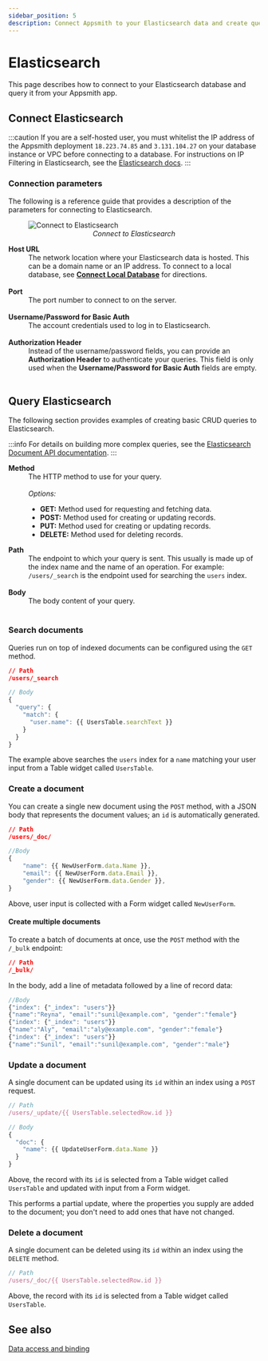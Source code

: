 ```yaml
---
sidebar_position: 5
description: Connect Appsmith to your Elasticsearch data and create queries.
---
```


# Elasticsearch

This page describes how to connect to your Elasticsearch database and query it from your Appsmith app.

## Connect Elasticsearch

:::caution 
If you are a self-hosted user, you must whitelist the IP address of the Appsmith deployment `18.223.74.85` and `3.131.104.27` on your database instance or VPC before connecting to a database. For instructions on IP Filtering in Elasticsearch, see the [Elasticsearch docs](https://www.elastic.co/guide/en/elasticsearch/reference/current/ip-filtering.html).
:::

### Connection parameters

The following is a reference guide that provides a description of the parameters for connecting to Elasticsearch.

<figure>
  <img src="/img/elasticsearch-datasource-config.png" style= {{width:"100%", height:"auto"}} alt="Connect to Elasticsearch"/>
  <figcaption align = "center"><i>Connect to Elasticsearch</i></figcaption>
</figure>

<dl>
  <dt><b>Host URL</b></dt>
  <dd>The network location where your Elasticsearch data is hosted. This can be a domain name or an IP address. To connect to a local database, see <a href="/learning-and-resources/how-to-guides/how-to-work-with-local-apis-on-appsmith"><b>Connect Local Database</b></a> for directions. </dd><br />

  <dt><b>Port</b></dt>
  <dd>The port number to connect to on the server. </dd><br />

  <dt><b>Username/Password for Basic Auth</b></dt>
  <dd>The account credentials used to log in to Elasticsearch.</dd><br />

  <dt><b>Authorization Header</b></dt>
  <dd>Instead of the username/password fields, you can provide an <b>Authorization Header</b> to authenticate your queries. This field is only used when the <b>Username/Password for Basic Auth</b> fields are empty.</dd><br />
</dl>

## Query Elasticsearch

The following section provides examples of creating basic CRUD queries to Elasticsearch.

:::info
For details on building more complex queries, see the [Elasticsearch Document API documentation](https://www.elastic.co/guide/en/elasticsearch/reference/current/docs.html).
:::

<dl>
  <dt><b>Method</b></dt>
  <dd>The HTTP method to use for your query.</dd><br />
  <dd><i>Options:</i>
    <ul>
      <li><b>GET:</b> Method used for requesting and fetching data.</li>
      <li><b>POST:</b> Method used for creating or updating records.</li>
      <li><b>PUT:</b> Method used for creating or updating records.</li>
      <li><b>DELETE:</b> Method used for deleting records.</li>
    </ul>
  </dd>  

  <dt><b>Path</b></dt>
  <dd>The endpoint to which your query is sent. This usually is made up of the index name and the name of an operation. For example: <code>/users/_search</code> is the endpoint used for searching the <code>users</code> index.</dd><br />

  <dt><b>Body</b></dt>
  <dd>The body content of your query.</dd><br />
</dl>

### Search documents

Queries run on top of indexed documents can be configured using the `GET` method. 

```json
// Path
/users/_search
```

```javascript
// Body
{
  "query": {
    "match": {
      "user.name": {{ UsersTable.searchText }}
    }
  }
}
```

The example above searches the `users` index for a `name` matching your user input from a Table widget called `UsersTable`.

### Create a document

You can create a single new document using the `POST` method, with a JSON body that represents the document values; an `id` is automatically generated.

```json
// Path
/users/_doc/
```

```javascript
//Body
{
    "name": {{ NewUserForm.data.Name }},
    "email": {{ NewUserForm.data.Email }},
    "gender": {{ NewUserForm.data.Gender }},
}
```

Above, user input is collected with a Form widget called `NewUserForm`.

#### Create multiple documents

To create a batch of documents at once, use the `POST` method with the `/_bulk` endpoint:

```json
// Path
/_bulk/
```

In the body, add a line of metadata followed by a line of record data:

```javascript
//Body
{"index": {"_index": "users"}}
{"name":"Reyna", "email":"sunil@example.com", "gender":"female"}
{"index": {"_index": "users"}}
{"name":"Aly", "email":"aly@example.com", "gender":"female"}
{"index": {"_index": "users"}}
{"name":"Sunil", "email":"sunil@example.com", "gender":"male"}
```

### Update a document

A single document can be updated using its `id` within an index using a `POST` request. 

```javascript
// Path
/users/_update/{{ UsersTable.selectedRow.id }}
```

```javascript
// Body
{
  "doc": {
    "name": {{ UpdateUserForm.data.Name }}
  }
}
```

Above, the record with its `id` is selected from a Table widget called `UsersTable` and updated with input from a Form widget.

This performs a partial update, where the properties you supply are added to the document; you don't need to add ones that have not changed.

### Delete a document

A single document can be deleted using its `id` within an index using the `DELETE` method.

```javascript
// Path
/users/_doc/{{ UsersTable.selectedRow.id }}
```

Above, the record with its `id` is selected from a Table widget called `UsersTable`.

## See also

[Data access and binding](/core-concepts/data-access-and-binding)
